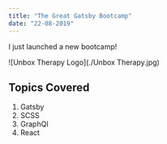 ```yaml
---
title: "The Great Gatsby Bootcamp"
date: "22-08-2019"
---
```


I just launched a new bootcamp!

![Unbox Therapy Logo](./Unbox Therapy.jpg)

## Topics Covered

1. Gatsby
2. SCSS
3. GraphQl
4. React
